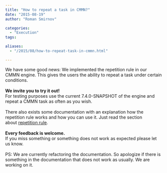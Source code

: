 ```yaml
---
title: "How to repeat a task in CMMN?"
date: "2015-08-19"
author: "Roman Smirnov"

categories:
  - "Execution"
tags: 

aliases:
  - "/2015/08/how-to-repeat-task-in-cmmn.html"

---
```


<div>
We have some good news: We implemented the repetition rule in our CMMN engine. This gives the users the ability to repeat a task under certain conditions.<br />
<br />
<b>We invite you to try it out!</b><br />
For testing purposes use the current 7.4.0-SNAPSHOT of the engine and repeat a CMMN task as often as you wish.<br />
<br />
There also exists some documentation with an explanation how the repetition rule works and how you can use it. Just read the section about&nbsp;<a href="http://docs.camunda.org/manual/develop/reference/cmmn10/markers/repetition-rule/">repetition rule</a>.<br />
<br />
<b>Every feedback is welcome.</b><br />
If you miss something or something does not work as expected please let us know.<br />
<br />
PS: We are currently refactoring the documentation. So apologize if there is something in the documentation that does not work as usually. We are working on it.
</div>